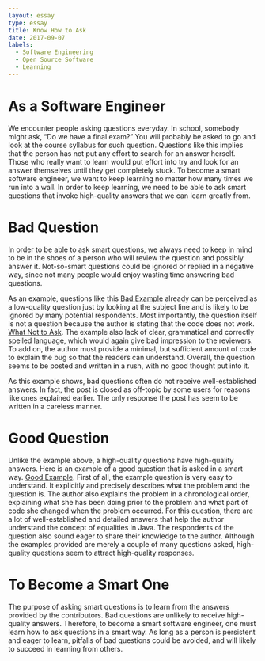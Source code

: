 ```yaml
---
layout: essay
type: essay
title: Know How to Ask
date: 2017-09-07
labels:
  - Software Engineering
  - Open Source Software
  - Learning
---
```



<h1>As a Software Engineer</h1>


We encounter people asking questions everyday. In school, somebody might ask, “Do we have a final exam?” You will probably be asked to go and look at the course syllabus for such question. Questions like this implies that the person has not put any effort to search for an answer herself. Those who really want to learn would put effort into try and look for an answer themselves until they get completely stuck. To become a smart software engineer, we want to keep learning no matter how many times we run into a wall. In order to keep learning, we need to be able to ask smart questions that invoke high-quality answers that we can learn greatly from. 


<h1>Bad Question</h1>

In order to be able to ask smart questions, we always need to keep in mind to be in the shoes of a person who will review the question and possibly answer it. Not-so-smart questions could be ignored or replied in a negative way, since not many people would enjoy wasting time answering bad questions. 

As an example, questions like this [Bad Example](https://stackoverflow.com/questions/36355927/setter-doesnt-work) already can be perceived as a low-quality question just by looking at the subject line and is likely to be ignored by many potential respondents. Most importantly, the question itself is not a question because the author is stating that the code does not work. [What Not to Ask](http://www.catb.org/esr/faqs/smart-questions.html#classic). The example also lack of clear, grammatical and correctly spelled language, which would again give bad impression to the reviewers. To add on, the author must provide a minimal, but sufficient amount of code to explain the bug so that the readers can understand. Overall, the question seems to be posted and written in a rush, with no good thought put into it.  

As this example shows, bad questions often do not receive well-established answers. In fact, the post is closed as off-topic by some users for reasons like ones explained earlier. The only response the post has seem to be written in a careless manner. 



<h1>Good Question</h1>

Unlike the example above, a high-quality questions have high-quality answers. Here is an example of a good question that is asked in a smart way. [Good Example](https://stackoverflow.com/questions/513832/how-do-i-compare-strings-in-java). First of all, the example question is very easy to understand. It explicitly and precisely describes what the problem and the question is. The author also explains the problem in a chronological order, explaining what she has been doing prior to the problem and what part of code she changed when the problem occurred. 
For this question, there are a lot of well-established and detailed answers that help the author understand the concept of equalities in Java. The respondents of the question also sound eager to share their knowledge to the author. Although the examples provided are merely a couple of many questions asked, high-quality questions seem to attract high-quality responses.  


<h1>To Become a Smart One</h1>

The purpose of asking smart questions is to learn from the answers provided by the contributors. Bad questions are unlikely to receive high-quality answers. Therefore, to become a smart software engineer, one must learn how to ask questions in a smart way. As long as a person is persistent and eager to learn, pitfalls of bad questions could be avoided, and will likely to succeed in learning from others. 


